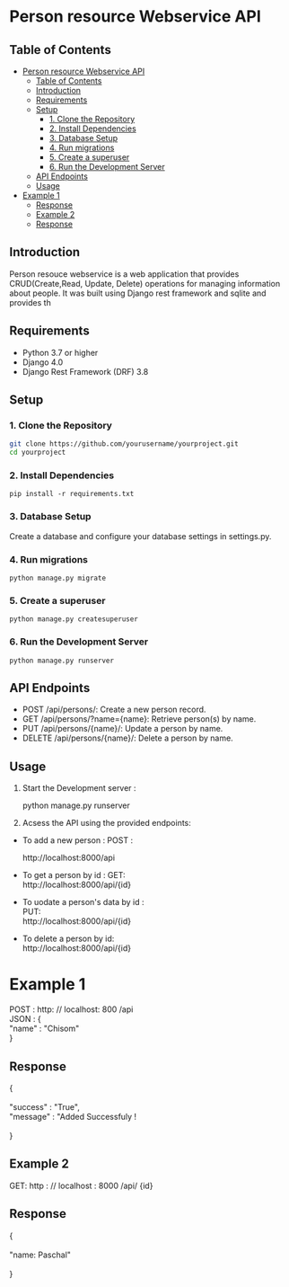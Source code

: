 # Person resource Webservice API



## Table of Contents
- [Person resource Webservice API](#person-resource-webservice-api)
  - [Table of Contents](#table-of-contents)
  - [Introduction](#introduction)
  - [Requirements](#requirements)
  - [Setup](#setup)
    - [1. Clone the Repository](#1-clone-the-repository)
    - [2. Install Dependencies](#2-install-dependencies)
    - [3. Database Setup](#3-database-setup)
    - [4. Run migrations](#4-run-migrations)
    - [5. Create a superuser](#5-create-a-superuser)
    - [6. Run the Development Server](#6-run-the-development-server)
  - [API Endpoints](#api-endpoints)
  - [Usage](#usage)
- [Example 1](#example-1)
  - [Response](#response)
  - [Example 2 ](#example-2-)
  - [Response ](#response-)

## Introduction
Person resouce webservice is a web application that provides CRUD(Create,Read, Update, Delete) operations for managing information about people. It was built using Django rest framework and sqlite and provides th


## Requirements



- Python 3.7 or higher
- Django 4.0
- Django Rest Framework (DRF) 3.8
  

## Setup


### 1. Clone the Repository

```bash
git clone https://github.com/yourusername/yourproject.git
cd yourproject
```
### 2. Install Dependencies<br>
```
pip install -r requirements.txt
```
### 3. Database Setup
Create a database and configure your database settings in settings.py.
### 4. Run migrations<br>
```
python manage.py migrate
```
### 5. Create a superuser<br>
```
python manage.py createsuperuser
```
### 6. Run the Development Server<br>
```
python manage.py runserver
```
## API Endpoints

- POST /api/persons/: Create a new person record.
- GET /api/persons/?name={name}: Retrieve person(s) by name.
- PUT /api/persons/{name}/: Update a person by name.
- DELETE /api/persons/{name}/: Delete a person by name.


## Usage
 1. Start the Development server :

    python manage.py runserver<br>


2. Acsess the API using the provided endpoints:<br>
   
- To add a new person  : POST :<br>

    http://localhost:8000/api
- To get a person by id : GET:<br>
  http://localhost:8000/api/{id}

- To uodate a person's data by id :<br>
PUT:<br>
http://localhost:8000/api/{id}<br>

- To delete a person by id:<br> 
  http://localhost:8000/api/{id}

# Example 1<br>
POST : http: // localhost: 800 /api<br>
JSON : {
    <br>
    "name" : "Chisom"<br>
}<br>
## Response<br>

{ 
    <br><br>
    "success" : "True",<br>
    "message" : "Added Successfuly !<br><br>
}

## Example 2 <br>

GET: http : // localhost : 8000 /api/ {id}<br>

## Response <br>
{ <br><br>
    "name: Paschal" <br><br>
}


